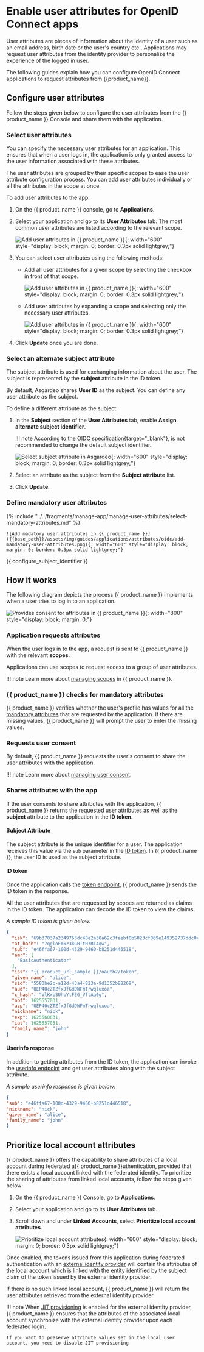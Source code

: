 # Enable user attributes for OpenID Connect apps

User attributes are pieces of information about the identity of a user such as an email address, birth date or the user's country etc.. Applications may request user attributes from the identity provider to personalize the experience of the logged in user.

The following guides explain how you can configure OpenID Connect applications to request attributes from {{product_name}}.

## Configure user attributes

Follow the steps given below to configure the user attributes from the {{ product_name }} Console and share them with the application.

### Select user attributes

You can specify the necessary user attributes for an application. This ensures that when a user logs in, the application is only granted access to the user information associated with these attributes.

The user attributes are grouped by their specific scopes to ease the user attribute configuration process. You can add user attributes individually or all the attributes in the scope at once.

To add user attributes to the app:

1. On the {{ product_name }} console, go to **Applications**.
2. Select your application and go to its **User Attributes** tab. The most common user attributes are listed according to the relevant scope.

    ![Add user attributes in {{ product_name }}]({{base_path}}/assets/img/guides/applications/attributes/oidc/add-user-attributes-list-grouped-user-attributes.png){: width="600" style="display: block; margin: 0; border: 0.3px solid lightgrey;"}

3. You can select user attributes using the following methods:

    - Add all user attributes for a given scope by selecting the checkbox in front of that scope.

        ![Add user attributes in {{ product_name }}]({{base_path}}/assets/img/guides/applications/attributes/oidc/add-user-attribute-select-scope.png){: width="600" style="display: block; margin: 0; border: 0.3px solid lightgrey;"}

    - Add user attributes by expanding a scope and selecting only the necessary user attributes.

        ![Add user attributes in {{ product_name }}]({{base_path}}/assets/img/guides/applications/attributes/oidc/add-user-attribute-select-user-attribute.png){: width="600" style="display: block; margin: 0; border: 0.3px solid lightgrey;"}

4. Click **Update** once you are done.

### Select an alternate subject attribute

The subject attribute is used for exchanging information about the user. The subject is represented by the **subject** attribute in the ID token.

By default, Asgardeo shares **User ID** as the subject. You can define any user attribute as the subject.

To define a different attribute as the subject:

1. In the **Subject** section of the **User Attributes** tab, enable **Assign alternate subject identifier**.

    !!! note
        According to the [OIDC specification](https://openid.net/specs/openid-connect-core-1_0.html#SubjectIDTypes){target="_blank"}, is not recommended to change the default subject identifier.

    ![Select subject attribute in Asgardeo]({{base_path}}/assets/img/guides/applications/attributes/oidc/select-sub-attribute.png){: width="600" style="display: block; margin: 0; border: 0.3px solid lightgrey;"}

2. Select an attribute as the subject from the **Subject attribute** list.

3. Click **Update**.

### Define mandatory user attributes

{% include "../../fragments/manage-app/manage-user-attributes/select-mandatory-attributes.md" %}

    ![Add madatory user attributes in {{ product_name }}]({{base_path}}/assets/img/guides/applications/attributes/oidc/add-mandatory-user-attributes.png){: width="600" style="display: block; margin: 0; border: 0.3px solid lightgrey;"}

{{ configure_subject_identifier }}

## How it works

The following diagram depicts the process {{ product_name }} implements when a user tries to log in to an application.

![Provides consent for attributes in {{ product_name }}]({{base_path}}/assets/img/guides/applications/attributes/oidc/how-it-works.png){: width="800" style="display: block; margin: 0;"}

### Application requests attributes

When the user logs in to the app, a request is sent to {{ product_name }} with the relevant **scopes**.

Applications can use scopes to request access to a group of user attributes.

!!! note
    Learn more about [managing scopes]({{base_path}}/guides/users/attributes/manage-scopes/) in {{ product_name }}.

### {{ product_name }} checks for mandatory attributes

{{ product_name }} verifies whether the user's profile has values for all the [mandatory attributes](#define-mandatory-user-attributes) that are requested by the application. If there are missing values, {{ product_name }} will prompt the user to enter the missing values.

### Requests user consent

By default, {{ product_name }} requests the user's consent to share the user attributes with the application.

!!! note
    Learn more about [managing user consent]({{base_path}}/guides/authentication/manage-consent-for-attributes/).

### Shares attributes with the app

If the user consents to share attributes with the application, {{ product_name }} returns the requested user attributes as well as the **subject** attribute to the application in the **ID token**.

#### Subject Attribute
  
The subject attribute is the unique identifier for a user. The application receives this value via the `sub` parameter in the [ID token](#id-token). In {{ product_name }}, the user ID is used as the subject attribute.

#### ID token

Once the application calls the [token endpoint]({{base_path}}/guides/authentication/oidc/implement-auth-code/#get-tokens), {{ product_name }} sends the ID token in the response.

All the user attributes that are requested by scopes are returned as claims in the ID token. The application can decode the ID token to view the claims.

_A sample ID token is given below:_

``` json
{
  "isk": "69b37037a2349763dc48e2a30a62c3feebf0b5823cf869e149352737ddc0ca63",
  "at_hash": "7qgloEmkz3kGBTtH7RI4qw",
  "sub": "e46ffa67-100d-4329-9460-b8251d446518",
  "amr": [
    "BasicAuthenticator"
  ],
  "iss": "{{ product_url_sample }}/oauth2/token",
  "given_name": "alice",
  "sid": "5580be2b-a12d-43a4-823a-9d1352b88269",
  "aud": "UEP40cZTZfxJfGdDWFmTrwqluxoa",
  "c_hash": "VlKxb3UhuYtFEG_VftAa0g",
  "nbf": 1625557031,
  "azp": "UEP40cZTZfxJfGdDWFmTrwqluxoa",
  "nickname": "nick",
  "exp": 1625560631,
  "iat": 1625557031,
  "family_name": "john"
}
```
  
#### Userinfo response

In addition to getting attributes from the ID token, the application can invoke the [userinfo endpoint]({{base_path}}/guides/authentication/oidc/request-user-info/) and get user attributes along with the subject attribute.

_A sample userinfo response is given below:_

```json
{
"sub": "e46ffa67-100d-4329-9460-b8251d446518",
"nickname": "nick",
"given_name": "alice",
"family_name": "john"
}
```

## Prioritize local account attributes

{{ product_name }} offers the capability to share attributes of a local account during federated a{{ product_name }}uthentication, provided that there exists a local account linked with the federated identity. To prioritize the sharing of attributes from linked local accounts, follow the steps given below:

1. On the {{ product_name }} Console, go to **Applications**.
2. Select your application and go to its **User Attributes** tab.
3. Scroll down and under **Linked Accounts**, select **Prioritize local account attributes**.

    ![Prioritize local account attributes]({{base_path}}//assets/img/guides/applications/attributes/oidc/prioritize-local-account-attributes.png){: width="600" style="display: block; margin: 0; border: 0.3px solid lightgrey;"}

Once enabled, the tokens issued from this application during federated authentication with an [external identity provider]({{base_path}}/guides/authentication/#supported-external-idps) will contain the attributes of the local account which is linked with the entity identified by the subject claim of the token issued by the external identity provider.

If there is no such linked local account, {{ product_name }} will return the user attributes retrieved from the external identity provider.

!!! note
    When [JIT provisioning]({{base_path}}/guides/authentication/jit-user-provisioning/) is enabled for the external identity provider, {{ product_name }} ensures that the attributes of the associated local account synchronize with the external identity provider upon each federated login.

    If you want to preserve attribute values set in the local user account, you need to disable JIT provisioning